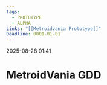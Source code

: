 ```yaml
---
tags:
  - PROTOTYPE
  - ALPHA
Links: "[[Metroidvania Prototype]]"
Deadline: 0001-01-01
---
```

2025-08-28 01:41
# MetroidVania GDD

